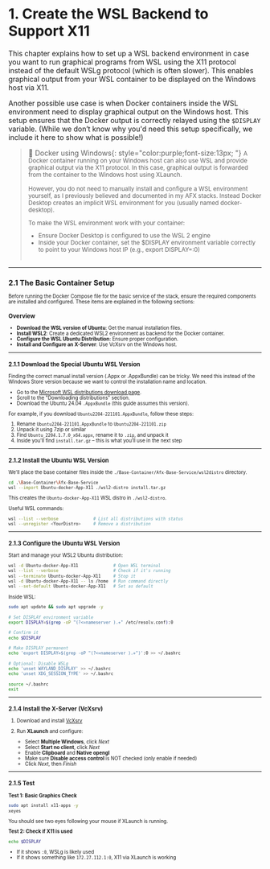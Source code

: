 # 1. Create the WSL Backend to Support X11

This chapter explains how to set up a WSL backend environment in case you want to run graphical programs from WSL using the X11 protocol instead of the default WSLg protocol (which is often slower). This enables graphical output from your WSL container to be displayed on the Windows host via X11.

Another possible use case is when Docker containers inside the WSL environment need to display graphical output on the Windows host. This setup ensures that the Docker output is correctly relayed using the `$DISPLAY` variable. (While we don’t know why you'd need this setup specifically, we include it here to show what is possible!)
  

> 📍 Docker using Windows{: style="color:purple;font-size:13px; "}
> <small>A Docker container running on your Windows host can also use WSL and provide graphical output via the X11 protocol. In this case, graphical output is forwarded from the container to the Windows host using XLaunch.
>
>However, you do not need to manually install and configure a WSL environment yourself, as I previously believed and documented in my AFX stacks. Instead Docker Desktop creates an implicit WSL environment for you (usually named docker-desktop).
>
>To make the WSL environment work with your container:
>
> - Ensure Docker Desktop is configured to use the WSL 2 engine
> - Inside your Docker container, set the $DISPLAY environment variable correctly to point to your Windows host IP (e.g., export DISPLAY=<host-ip>:0)    
> &nbsp; <small> 
>
---

## 2.1 The Basic Container Setup

Before running the Docker Compose file for the basic service of the stack, ensure the required components are installed and configured. These items are explained in the following sections:

### Overview

* **Download the WSL version of Ubuntu**: Get the manual installation files.
* **Install WSL2**: Create a dedicated WSL2 environment as backend for the Docker container.
* **Configure the WSL Ubuntu Distribution**: Ensure proper configuration.
* **Install and Configure an X-Server**: Use VcXsrv on the Windows host.

---

### 2.1.1 Download the Special Ubuntu WSL Version

Finding the correct manual install version (.Appx or .AppxBundle) can be tricky. We need this instead of the Windows Store version because we want to control the installation name and location.

* Go to the [Microsoft WSL distributions download page](https://learn.microsoft.com/en-us/windows/wsl/install-manual).
* Scroll to the "Downloading distributions" section.
* Download the Ubuntu 24.04 `.AppxBundle` (this guide assumes this version).

For example, if you download `Ubuntu2204-221101.AppxBundle`, follow these steps:

1. Rename `Ubuntu2204-221101.AppxBundle` to `Ubuntu2204-221101.zip`
2. Unpack it using 7zip or similar
3. Find `Ubuntu_2204.1.7.0_x64.appx`, rename it to `.zip`, and unpack it
4. Inside you'll find `install.tar.gz` – this is what you’ll use in the next step

---

### 2.1.2 Install the Ubuntu WSL Version

We'll place the base container files inside the `./Base-Container/Afx-Base-Service/wsl2distro` directory.

```bash
cd .\Base-Container\Afx-Base-Service
wsl --import Ubuntu-docker-App-X11 ./wsl2-distro install.tar.gz
```

This creates the `Ubuntu-docker-App-X11` WSL distro in `./wsl2-distro`.

Useful WSL commands:

```bash
wsl --list --verbose              # List all distributions with status
wsl --unregister <YourDistro>     # Remove a distribution
```

---

### 2.1.3 Configure the Ubuntu WSL Version

Start and manage your WSL2 Ubuntu distribution:

```bash
wsl -d Ubuntu-docker-App-X11              # Open WSL terminal
wsl --list --verbose                      # Check if it's running
wsl --terminate Ubuntu-docker-App-X11     # Stop it
wsl -d Ubuntu-docker-App-X11 -- ls /home  # Run command directly
wsl --set-default Ubuntu-docker-App-X11   # Set as default
```

Inside WSL:

```bash
sudo apt update && sudo apt upgrade -y

# Set DISPLAY environment variable
export DISPLAY=$(grep -oP "(?<=nameserver ).+" /etc/resolv.conf):0

# Confirm it
echo $DISPLAY

# Make DISPLAY permanent
echo 'export DISPLAY=$(grep -oP "(?<=nameserver ).+")':0 >> ~/.bashrc

# Optional: Disable WSLg
echo 'unset WAYLAND_DISPLAY' >> ~/.bashrc
echo 'unset XDG_SESSION_TYPE' >> ~/.bashrc

source ~/.bashrc
exit
```

---

### 2.1.4 Install the X-Server (VcXsrv)

1. Download and install [VcXsrv](https://sourceforge.net/projects/vcxsrv/)
2. Run **XLaunch** and configure:

   * Select **Multiple Windows**, click *Next*
   * Select **Start no client**, click *Next*
   * Enable **Clipboard** and **Native opengl**
   * Make sure **Disable access control** is NOT checked (only enable if needed)
   * Click *Next*, then *Finish*

---

### 2.1.5 Test

**Test 1: Basic Graphics Check**

```bash
sudo apt install x11-apps -y
xeyes
```

You should see two eyes following your mouse if XLaunch is running.

**Test 2: Check if X11 is used**

```bash
echo $DISPLAY
```

* If it shows `:0`, WSLg is likely used
* If it shows something like `172.27.112.1:0`, X11 via XLaunch is working
